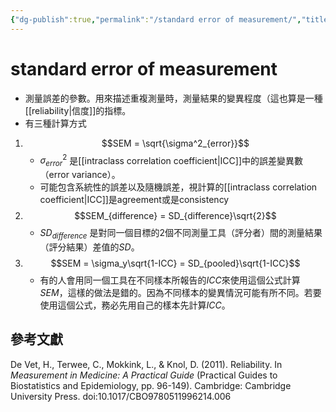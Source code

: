```yaml
---
{"dg-publish":true,"permalink":"/standard error of measurement/","title":"standard error of measurement","tags":["terms","psychometric","reliability"],"created":"2023-12-13","updated":"2023-12-13"}
---
```



# standard error of measurement

- 測量誤差的參數。用來描述重複測量時，測量結果的變異程度（這也算是一種[[reliability\|信度]]的指標。
- 有三種計算方式
1.  $$SEM = \sqrt{\sigma^2_{error}}$$
    - $\sigma^2_{error}$ 是[[intraclass correlation coefficient\|ICC]]中的誤差變異數（error variance）。
    - 可能包含系統性的誤差以及隨機誤差，視計算的[[intraclass correlation coefficient\|ICC]]是agreement或是consistency
2. $$SEM_{difference} = SD_{difference}\sqrt{2}$$
    - $SD_{difference}$ 是對同一個目標的2個不同測量工具（評分者）間的測量結果（評分結果）差值的$SD$。
3. $$SEM = \sigma_y\sqrt{1-ICC} = SD_{pooled}\sqrt{1-ICC}$$
    - 有的人會用同一個工具在不同樣本所報告的$ICC$來使用這個公式計算$SEM$，這樣的做法是錯的。因為不同樣本的變異情況可能有所不同。若要使用這個公式，務必先用自己的樣本先計算$ICC$。

## 參考文獻

De Vet, H., Terwee, C., Mokkink, L., & Knol, D. (2011). Reliability. In _Measurement in Medicine: A Practical Guide_ (Practical Guides to Biostatistics and Epidemiology, pp. 96-149). Cambridge: Cambridge University Press. doi:10.1017/CBO9780511996214.006